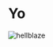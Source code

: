 # Yo

![hellblaze](https://user-images.githubusercontent.com/64307702/91901361-bea9e200-ecbd-11ea-9019-d387b66bb3c1.gif)
